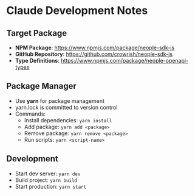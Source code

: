 # Claude Development Notes

## Target Package

- **NPM Package**: https://www.npmjs.com/package/neople-sdk-js
- **GitHub Repository**: https://github.com/crowrish/neople-sdk-js
- **Type Definitions**: https://www.npmjs.com/package/neople-openapi-types

## Package Manager

- Use **yarn** for package management
- yarn.lock is committed to version control
- Commands:
  - Install dependencies: `yarn install`
  - Add package: `yarn add <package>`
  - Remove package: `yarn remove <package>`
  - Run scripts: `yarn <script-name>`

## Development

- Start dev server: `yarn dev`
- Build project: `yarn build`
- Start production: `yarn start`
